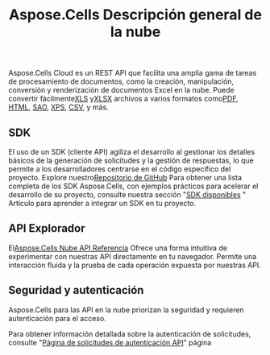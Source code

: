 ﻿---
title: Aspose.Cells Descripción general de la nube
second_title: Documen
ArticleTitle: "Aspose.Cells Cloud Overview: a REST-first, language-neutral API service that turns Excel operations into simple HTTPS calls—no local Office install, no platform"
linktitle: Descripción general
type: docs
url: /es/overview/
description: Aspose.Cells Cloud admite Excel para crear, convertir, fusionar, dividir, proteger, realizar operaciones con objetos internos, etc.
weight: 10
kwords: Excel, Office Nube, REST API, Hoja de cálculo, PDF, CSV, Json, Markdown, Descripción general
---
 Aspose.Cells Cloud es un REST API que facilita una amplia gama de tareas de procesamiento de documentos, como la creación, manipulación, conversión y renderización de documentos Excel en la nube. Puede convertir fácilmente[XLS](https://docs.fileformat.com/spreadsheet/xls/) y[XLSX](https://docs.fileformat.com/spreadsheet/xlsx/) archivos a varios formatos como[PDF](https://docs.fileformat.com/view/pdf/), [HTML](https://docs.fileformat.com/web/html/), [SAO](https://docs.fileformat.com/spreadsheet/ods/), [XPS](https://docs.fileformat.com/page-description-language/xps/), [CSV](https://docs.fileformat.com/spreadsheet/csv/), y más.

## **SDK**

 El uso de un SDK (cliente API) agiliza el desarrollo al gestionar los detalles básicos de la generación de solicitudes y la gestión de respuestas, lo que permite a los desarrolladores centrarse en el código específico del proyecto. Explore nuestro[Repositorio de GitHub](https://github.com/aspose-cells-cloud) Para obtener una lista completa de los SDK Aspose.Cells, con ejemplos prácticos para acelerar el desarrollo de su proyecto, consulte nuestra sección "[SDK disponibles](/cells/es/available-sdks/) " Artículo para aprender a integrar un SDK en tu proyecto.

## **API Explorador**

 El[Aspose.Cells Nube API Referencia](https://apireference.aspose.cloud/cells/) Ofrece una forma intuitiva de experimentar con nuestras API directamente en tu navegador. Permite una interacción fluida y la prueba de cada operación expuesta por nuestras API.

## **Seguridad y autenticación**

Aspose.Cells para las API en la nube priorizan la seguridad y requieren autenticación para el acceso.

Para obtener información detallada sobre la autenticación de solicitudes, consulte "[Página de solicitudes de autenticación API](/total/getting-started/rest-api-overview/authenticating-api-requests/)" página
